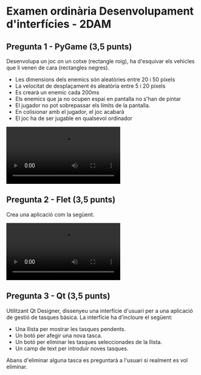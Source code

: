 # Examen ordinària Desenvolupament d'interfícies - 2DAM

## Pregunta 1 - PyGame (3,5 punts)

Desenvolupa un joc on un cotxe (rectangle roig), ha d'esquivar els vehicles que li venen de cara (rectangles negres).

- Les dimensions dels enemics són aleatòries entre 20 i 50 píxels
- La velocitat de desplaçament és aleatòria entre 5 i 20 píxels
- Es crearà un enemic cada 200ms
- Els enemics que ja no ocupen espai en pantalla no s'han de pintar
- El jugador no pot sobrepassar els límits de la pantalla.
- En colisionar amb el jugador, el joc acabarà
- El joc ha de ser jugable en qualsevol ordinador

![type:video](res/joc.webm)

## Pregunta 2 - Flet (3,5 punts)

Crea una aplicació com la següent.

![type:video](res/login.webm)

## Pregunta 3 - Qt (3,5 punts)

Utilitzant Qt Designer, dissenyeu una interfície d'usuari per a una aplicació de gestió de tasques bàsica. La interfície ha d'incloure el següent:

- Una llista per mostrar les tasques pendents.
- Un botó per afegir una nova tasca.
- Un botó per eliminar les tasques seleccionades de la llista.
- Un camp de text per introduir noves tasques.

Abans d'eliminar alguna tasca es preguntarà a l'usuari si realment es vol eliminar.